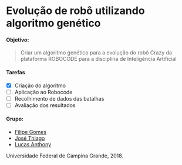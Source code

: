 # Evolução de robô utilizando algoritmo genético

#### Objetivo:
>Criar um algoritmo genético para a evolução do robô Crazy da
>plataforma ROBOCODE para a disciplina de Inteligência Artificial

#### Tarefas
- [x] Criação do algoritmo
- [ ] Aplicação ao Robocode
- [ ] Recolhimento de dados das batalhas
- [ ] Avaliação dos resultados

#### Grupo:
* [Filipe Gomes](https://github.com/filipegl)
* [José Thiago](github.com/thiaguin)
* [Lucas Anthony](github.com/lucasanthony)

Universidade Federal de Campina Grande, 2018.
